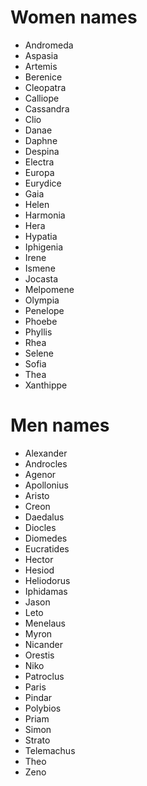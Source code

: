 # Women names
- Andromeda
- Aspasia
- Artemis
- Berenice
- Cleopatra
- Calliope
- Cassandra
- Clio
- Danae
- Daphne
- Despina
- Electra
- Europa
- Eurydice 
- Gaia
- Helen
- Harmonia
- Hera
- Hypatia
- Iphigenia 
- Irene
- Ismene
- Jocasta
- Melpomene
- Olympia
- Penelope
- Phoebe
- Phyllis
- Rhea
- Selene
- Sofia
- Thea
- Xanthippe


# Men names
- Alexander 
- Androcles
- Agenor
- Apollonius 
- Aristo
- Creon
- Daedalus 
- Diocles
- Diomedes
- Eucratides
- Hector
- Hesiod
- Heliodorus
- Iphidamas
- Jason
- Leto
- Menelaus
- Myron
- Nicander
- Orestis
- Niko
- Patroclus
- Paris
- Pindar
- Polybios
- Priam
- Simon
- Strato
- Telemachus
- Theo
- Zeno